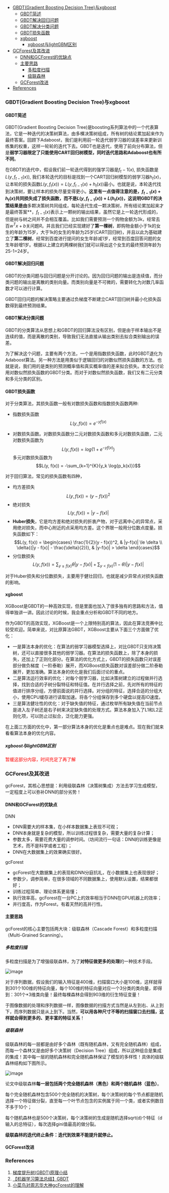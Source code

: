 
<!-- @import "[TOC]" {cmd="toc" depthFrom=1 depthTo=6 orderedList=false} -->

<!-- code_chunk_output -->

- [GBDT(Gradient Boosting Decision Tree)与xgboost](#gbdtgradient-boosting-decision-tree与xgboost)
  - [GBDT简述](#gbdt简述)
  - [GBDT解决回归问题](#gbdt解决回归问题)
  - [GBDT解决分类问题](#gbdt解决分类问题)
  - [GBDT损失函数](#gbdt损失函数)
  - [xgboost](#xgboost)
    - [xgboost与lightGBM区别](#xgboost与lightgbm区别)
- [GCForest及其改进](#gcforest及其改进)
  - [DNN和GCForest的优缺点](#dnn和gcforest的优缺点)
  - [主要思路](#主要思路)
    - [多粒度扫描](#多粒度扫描)
    - [级联森林](#级联森林)
  - [GCForest改进](#gcforest改进)
- [References](#references)

<!-- /code_chunk_output -->


### GBDT(Gradient Boosting Decision Tree)与xgboost

#### GBDT简述

GBDT(Gradient Boosting Decision Tree)是boosting系列算法中的一个代表算法，它是一种迭代的决策树算法，由多棵决策树组成，所有树的结论累加起来作为最终答案。回顾下Adaboost，我们是利用前一轮迭代弱学习器的误差率来更新训练集的权重，这样一轮轮的迭代下去。GBDT也是迭代，使用了前向分布算法，但是**弱学习器限定了只能使用CART回归树模型，同时迭代思路和Adaboost也有所不同**。

在GBDT的迭代中，假设我们前一轮迭代得到的强学习器是$f_t−1(x)$, 损失函数是$L(y,f_{t−1}(x))$, 我们本轮迭代的目标是找到一个CART回归树模型的弱学习器$h_t(x)$，让本轮的损失函数$L(y,f_t(x))=L(y,f_{t−1}(x)+h_t(x))$最小。也就是说，本轮迭代找到决策树，要让样本的损失尽量变得更小。**这里有一点值得注意的是，$f_{t-1}(x)+ h_t(x)$共同损失成了损失函数，而不是$L(y,f_{t−1}(x)) + L(h_t(x))$，这说明GBDT的决策结果是由**多颗决策树共同组成，每轮迭代生成一颗决策树，所有结论累加起来才是最终答案**，$f_{t-1}(x)$表示上一颗树的输出结果，虽然它是上一轮迭代形成的，但是树与树之间并不会相互覆盖。比如我们需要预测一个购物金额为3k，经常去百$w^Tx+b$关问题$R$。并且我们已经实现建好了**第一棵树**，即购物金额小于1k的女生的年龄为15岁，大于1k的女生的年龄为25岁(CART回归树)，并且以此为基础建立了**第二棵树**，经常到百度进行提问的女生年龄减1岁，经常到百度回答问题的女生年龄增1岁。根据以上建立的两棵树我们就可以得出这个女生的最终预测年龄为25-1=24岁。

#### GBDT解决回归问题

GBDT的分类问题与回归问题是分开讨论的。因为回归问题的输出是连续值，而分类问题的输出是离散的类别向量。而类别向量是不可微的，需要转化为对数几率函数才可以进行计算。

GBDT回归问题的解决策略主要通过负梯度不断建立CART回归树并最小化损失函数得到最终预测结果。

#### GBDT解决分类问题

GBDT的分类算法从思想上和GBDT的回归算法没有区别，但是由于样本输出不是连续的值，而是离散的类别，导致我们无法直接从输出类别去拟合类别输出的误差。

为了解决这个问题，主要有两个方法，一个是用指数损失函数，此时GBDT退化为Adaboost算法。另一种方法是用类似于逻辑回归的对数似然损失函数的方法。也就是说，我们用的是类别的预测概率值和真实概率值的差来拟合损失。本文仅讨论用对数似然损失函数的GBDT分类。而对于对数似然损失函数，我们又有二元分类和多元分类的区别。

#### GBDT损失函数

对于分类算法，其损失函数一般有对数损失函数和指数损失函数两种:
- 指数损失函数$$L(y, f(x)) = e^{-yf(x)}$$

- 对数损失函数。对数损失函数分二元对数损失函数和多元对数损失函数，二元对数损失函数为$$L(y, f(x)) = log(1 + e^{-yf(x)})$$ 多元对数损失函数为$$L(y, f(x)) = -\sum_{k=1}^{K}{y_k \log{p_k(x)}}$$

对于回归算法，常见的损失函数有四种，
- 均方差损失 $$L(y, f(x)) = (y - f(x))^2$$
- 绝对损失 $$L(y, f(x)) = |y - f(x)|$$
- **Huber损失**，它是均方差和绝对损失的折衷产物，对于远离中心的异常点，采用绝对损失，而中心附近的点采用均方差。这个界限一般用分位数点度量。损失函数如下： $$L(y, f(x)) = \begin{cases}
\frac{1}{2}(y - f(x))^2, & |y-f(x)| \le \delta \\
\delta{(|y - f(x)| - \frac{\delta}{2})}, & |y-f(x)| > \delta
\end{cases}$$
- 分位数损失 $$L(y, f(x)) = \sum_{y \ge f(x)}{\theta{|y-f(x)|}} + \sum_{y < f(x)}{(1 - \theta){|y-f(x)|}}$$

对于Huber损失和分位数损失，主要用于健壮回归，也就是减少异常点对损失函数的影响。

#### xgboost

XGBoost是GBDT的一种高效实现，但是里面也加入了很多独有的思路和方法，值得单独讲一讲。因此讨论的时候，我会重点分析和GBDT不同的地方。

作为GBDT的高效实现，XGBoost是一个上限特别高的算法，因此在算法竞赛中比较受欢迎。简单来说，对比原算法GBDT，XGBoost主要从下面三个方面做了优化：

- 一是算法本身的优化：在算法的弱学习器模型选择上，对比GBDT只支持决策树，还可以直接很多其他的弱学习器。在算法的损失函数上，除了本身的损失，还加上了正则化部分。在算法的优化方式上，GBDT的损失函数只对误差部分做负梯度（一阶泰勒）展开，而XGBoost损失函数对误差部分做二阶泰勒展开，更加准确。算法本身的优化是我们后面讨论的重点。
- 二是算法运行效率的优化：对每个弱学习器，比如决策树建立的过程做并行选择，找到合适的子树分裂特征和特征值。在并行选择之前，先对所有的特征的值进行排序分组，方便前面说的并行选择。对分组的特征，选择合适的分组大小，使用CPU缓存进行读取加速。将各个分组保存到多个硬盘以提高IO速度。
- 三是算法健壮性的优化：对于缺失值的特征，通过枚举所有缺失值在当前节点是进入左子树还是右子树来决定缺失值的处理方式。算法本身加入了L1和L2正则化项，可以防止过拟合，泛化能力更强。

在上面三方面的优化中，第一部分算法本身的优化是重点也是难点。现在我们就来看看算法本身的优化内容。

##### xgboost与lightGBM区别

<font color="red">暂缓这部分内容，时间充足了再了解</font>

### GCForest及其改进

gcForest，其核心思想是：利用级联森林（决策树集成）方法去学习生成模型，一定程度上可以弥补DNN的部分劣势！

#### DNN和GCForest的优缺点

DNN
- DNN需要大的样本集，在小样本数据集上表现不可观；
- DNN本身就是复杂的模型，所以训练过程很复杂，需要大量的复杂计算；
- 参数太多，需要花费大量的调参时间。（坊间流行一句话：DNN的训练更像是艺术，而不是科学或者工程）；
- DNN在大数据集上的效果确实很好。

gcForest
- gcForest在大数据集上的表现和DNN分庭抗礼，在小数据集上也表现很好；
- 参数少，调参简单，在很多领域的不同数据集上，使用默认设置，结果都很好；
- 训练过程简单、理论体系更易懂；
- 执行效率高，gcForest在一台PC上的效率相当于DNN在GPU机器上的效率；
- 并行度高，作为Forest，有着天然的高并行性。

#### 主要思路

gcForest的核心主要包括两大块：级联森林（Cascade Forest）和多粒度扫描（Multi-Grained Scanning）。

##### 多粒度扫描

多粒度扫描是为了增强级联森林，为了**对特征做更多的处理**的一种技术手段。

![image](./images/GC-MG-Scanning.png)

对于序列数据，假设我们的输入特征是400维，扫描窗口大小是100维，这样就得到301个100维的特征向量，每个100维的特征向量对应一个3分类的类向量，即得到：301个*3维类向量！最终每棵森林会得到903维的衍生特征变量！

于图像数据的处理和序列数据一样，图像数据的扫描方式当然是从左到右、从上到下，而序列数据只是从上到下。当然，**可以用各种尺寸不等的扫描窗口去扫描，这样就会得到更多的、更丰富的特征关系**！

##### 级联森林

级联森林的每一层都是由好多个森林（既有随机森林，又有完全随机森林）组成，而每一个森林又是由好多个决策树（Decision Tree）组成，所以这种组合是集成的集成！其中每一层的随机森林和完全随机森林保证了模型的多样性！具体的级联森林结构如下图所示。

![image](./images/GC-CF.png)

论文中级联森林**每一层包括两个完全随机森林（黑色）和两个随机森林（蓝色）**。

每个完全随机森林包含500个完全随机的决策树，每个决策树的每个节点都是随机选择一个特征做分裂，直至每一个叶节点包含的实例属于同一个类，或者实例数目不多于10个；

每个随机森林也是500个决策树，每个决策树的生成是随机选择sqrt(d)个特征（d输入的总特征），每次选择gini值最高的做分裂。

**级联森林的迭代终止条件：迭代到效果不能提升就停止。**

#### GCForest改进

### References

1. [梯度提升树(GBDT)原理小结](https://www.cnblogs.com/pinard/p/6140514.html)
1. [【机器学习算法总结】GBDT](https://blog.csdn.net/yyy430/article/details/85108797)
1. [小菜鸟对周志华大神gcForest的理解](https://cloud.tencent.com/developer/article/1004803)
